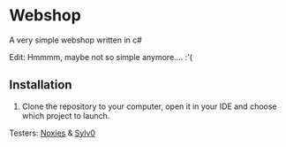 # Webshop
A very simple webshop written in c#

Edit: Hmmmm, maybe not so simple anymore.... :'(

## Installation
1. Clone the repository to your computer, open it in your IDE and choose which project to launch.

Testers: [Noxies](https://github.com/PatricNox) & [Sylv0](https://github.com/sylv0)
